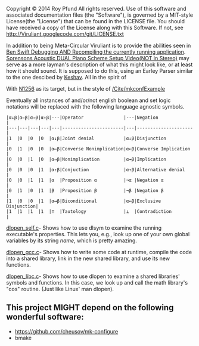 Copyright © 2014 Roy Pfund                                 All rights reserved.
Use of this software and associated documentation  files  (the  "Software"), is
governed by a MIT-style License(the "License") that can be found in the LICENSE
file. You should have received a copy of the License along with this  Software.
If not, see http://Viruliant.googlecode.com/git/LICENSE.txt

In addition to being Meta-Circular Viruliant is to provide the abilities seen in
[Ben Swift Debugging AND Recompiling the currently running application](http://vimeo.com/99891379).
[Sorensons Acoustic DUAL Piano Scheme Setup Video(NOT in Stereo)](http://youtu.be/yY1FSsUV-8c?t=140s) may serve as a more layman's description of what this might look like, or at least how it should sound.
It is supposed to do this, using an Earley Parser similar to the one descibed by
[Keshav](http://youtu.be/eeZ3URxd8Wc). All in the spirit of 

With [N1256](http://www.open-std.org/jtc1/sc22/wg14/www/docs/n1256.pdf) as its target, but in the style of 
[/Cite/mkconfExample](Cite/mkconfExample)

Eventually all instances of and/or/not english boolean and set  logic  notations
will be replaced with the following language agnostic symbols.

	|α↓β|α⇐β|α⇒β|α⇑β|---|Operator               |---|Negation             |
	|---|---|---|---|---|-----------------------|---|---------------------|
	|1  |0  |0  |0  |α↓β|Joint denial           |α⇓β|Disjunction          |
	|0  |1  |0  |0  |α⇐β|Converse Nonimplication|α←β|Converse Implication |
	|0  |0  |1  |0  |α⇒β|Nonimplication         |α→β|Implication          |
	|0  |0  |0  |1  |α⇑β|Conjuction             |α↑β|Alternative denial   |
	|0  |0  |1  |1  |α  |Proposition α          |¬α |Negation α           |
	|0  |1  |0  |1  |β  |Proposition β          |¬β |Negation β           |
	|1  |0  |0  |1  |α↔β|Biconditional          |α⇔β|Exclusive Disjunction|
	|1  |1  |1  |1  |⊤  |Tautology              |⊥  |Contradiction        |

[dlopen_self.c](Cite/mkconfExample/dlopen_self.c)-
Shows how to use dlsym to examine the running executable's properties. This lets
you, e.g., look up one of your own global variables by its string *name*,  which
is pretty amazing.

[dlopen_gcc.c](Cite/mkconfExample/dlopen_gcc.c)-
Shows how to write some code at runtime, compile the code into a shared library,
link in the new shared library, and use its new functions.

[dlopen_libc.c](Cite/mkconfExample/dlopen_libc.c)-
Shows how to use dlopen to examine a shared libraries' symbols and functions. In
this case, we look up and call the math  library's  "cos"  routine.  (Just  like
Linux' man dlopen).

This project MIGHT depend on the following wonderful software:
--------------------------------------------------------------
* https://github.com/cheusov/mk-configure
* bmake
